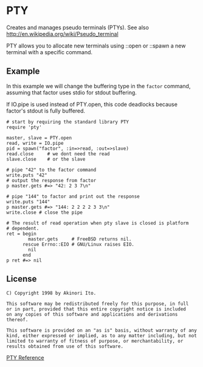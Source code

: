 # PTY

Creates and manages pseudo terminals (PTYs).  See also
http://en.wikipedia.org/wiki/Pseudo_terminal

PTY allows you to allocate new terminals using ::open or ::spawn a new
terminal with a specific command.

## Example

In this example we will change the buffering type in the `factor` command,
assuming that factor uses stdio for stdout buffering.

If IO.pipe is used instead of PTY.open, this code deadlocks because factor's
stdout is fully buffered.

    # start by requiring the standard library PTY
    require 'pty'

    master, slave = PTY.open
    read, write = IO.pipe
    pid = spawn("factor", :in=>read, :out=>slave)
    read.close     # we dont need the read
    slave.close    # or the slave

    # pipe "42" to the factor command
    write.puts "42"
    # output the response from factor
    p master.gets #=> "42: 2 3 7\n"

    # pipe "144" to factor and print out the response
    write.puts "144"
    p master.gets #=> "144: 2 2 2 2 3 3\n"
    write.close # close the pipe

    # The result of read operation when pty slave is closed is platform
    # dependent.
    ret = begin
            master.gets     # FreeBSD returns nil.
          rescue Errno::EIO # GNU/Linux raises EIO.
            nil
          end
    p ret #=> nil

## License

    C) Copyright 1998 by Akinori Ito.

    This software may be redistributed freely for this purpose, in full
    or in part, provided that this entire copyright notice is included
    on any copies of this software and applications and derivations thereof.

    This software is provided on an "as is" basis, without warranty of any
    kind, either expressed or implied, as to any matter including, but not
    limited to warranty of fitness of purpose, or merchantability, or
    results obtained from use of this software.

[PTY Reference](https://ruby-doc.org/stdlib-2.6/libdoc/pty/rdoc/PTY.html)
